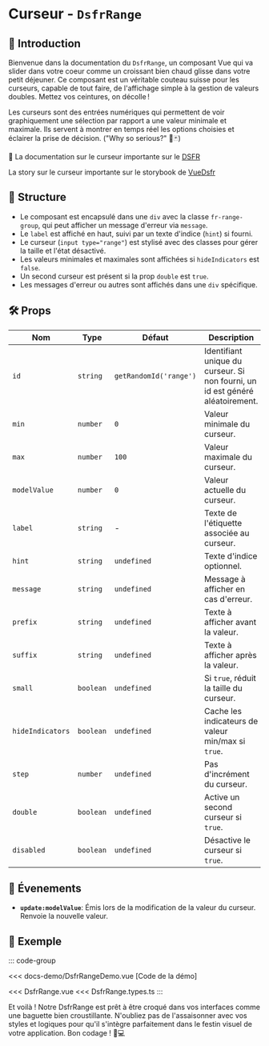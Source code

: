 # Curseur - `DsfrRange`

## 🌟 Introduction

Bienvenue dans la documentation du `DsfrRange`, un composant Vue qui va slider dans votre coeur comme un croissant bien chaud glisse dans votre petit déjeuner. Ce composant est un véritable couteau suisse pour les curseurs, capable de tout faire, de l'affichage simple à la gestion de valeurs doubles. Mettez vos ceintures, on décolle !

Les curseurs sont des entrées numériques qui permettent de voir graphiquement une sélection par rapport a une valeur minimale et maximale. Ils servent à montrer en temps réel les options choisies et éclairer la prise de décision. ("Why so serious?" 🦇🃏)

🏅 La documentation sur le curseur importante sur le [DSFR](https://www.systeme-de-design.gouv.fr/elements-d-interface/composants/bandeau-d-information-importante)

<VIcon name="vi-file-type-storybook" /> La story sur le curseur importante sur le storybook de [VueDsfr](https://storybook.vue-ds.fr/?path=/docs/composants-dsfrnotice--docs)

## 📐 Structure

- Le composant est encapsulé dans une `div` avec la classe `fr-range-group`, qui peut afficher un message d'erreur via `message`.
- Le `label` est affiché en haut, suivi par un texte d'indice (`hint`) si fourni.
- Le curseur (`input type="range"`) est stylisé avec des classes pour gérer la taille et l'état désactivé.
- Les valeurs minimales et maximales sont affichées si `hideIndicators` est `false`.
- Un second curseur est présent si la prop `double` est `true`.
- Les messages d'erreur ou autres sont affichés dans une `div` spécifique.

## 🛠️ Props

| Nom | Type | Défaut | Description |
| --- | --- | --- | --- |
| `id` | `string` | `getRandomId('range')` | Identifiant unique du curseur. Si non fourni, un id est généré aléatoirement. |
| `min` | `number` | `0` | Valeur minimale du curseur. |
| `max` | `number` | `100` | Valeur maximale du curseur. |
| `modelValue` | `number` | `0` | Valeur actuelle du curseur. |
| `label` | `string` | - | Texte de l'étiquette associée au curseur. |
| `hint` | `string` | `undefined` | Texte d'indice optionnel. |
| `message` | `string` | `undefined` | Message à afficher en cas d'erreur. |
| `prefix` | `string` | `undefined` | Texte à afficher avant la valeur. |
| `suffix` | `string` | `undefined` | Texte à afficher après la valeur. |
| `small` | `boolean` | `undefined` | Si `true`, réduit la taille du curseur. |
| `hideIndicators` | `boolean` | `undefined` | Cache les indicateurs de valeur min/max si `true`. |
| `step` | `number` | `undefined` | Pas d'incrément du curseur. |
| `double` | `boolean` | `undefined` | Active un second curseur si `true`. |
| `disabled` | `boolean` | `undefined` | Désactive le curseur si `true`. |

## 📡 Évenements

- **`update:modelValue`**: Émis lors de la modification de la valeur du curseur. Renvoie la nouvelle valeur.

## 📝 Exemple

::: code-group

<Story data-title="Démo" min-h="340px">
  <DsfrRangeDemo />
</Story>

<<< docs-demo/DsfrRangeDemo.vue [Code de la démo]

<<< DsfrRange.vue
<<< DsfrRange.types.ts
:::

<script setup lang="ts">
import DsfrRangeDemo from './docs-demo/DsfrRangeDemo.vue'
</script>

Et voilà ! Notre DsfrRange est prêt à être croqué dans vos interfaces comme une baguette bien croustillante. N'oubliez pas de l'assaisonner avec vos styles et logiques pour qu'il s'intègre parfaitement dans le festin visuel de votre application. Bon codage ! 🥖💻
